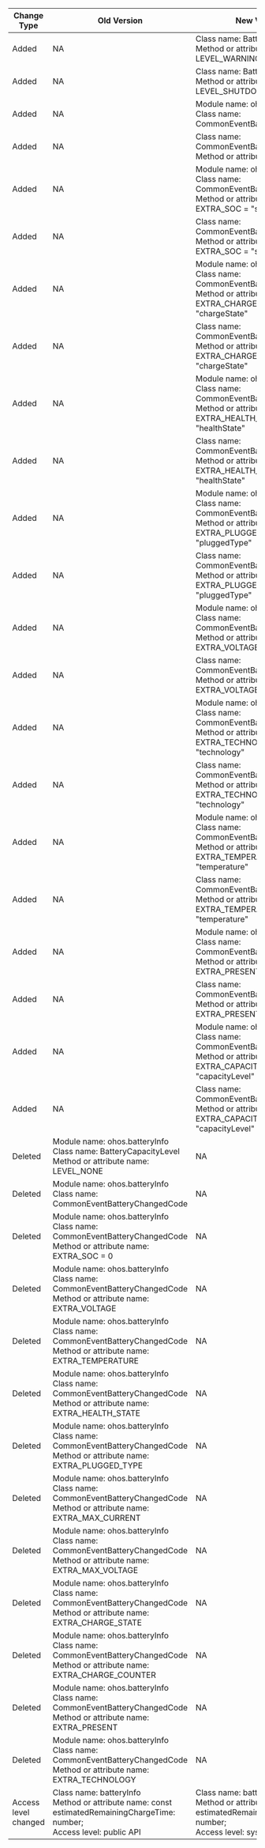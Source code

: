 | Change Type | Old Version | New Version | d.ts File |
| ---- | ------ | ------ | -------- |
|Added|NA|Class name: BatteryCapacityLevel<br>Method or attribute name: LEVEL_WARNING|@ohos.batteryInfo.d.ts|
|Added|NA|Class name: BatteryCapacityLevel<br>Method or attribute name: LEVEL_SHUTDOWN|@ohos.batteryInfo.d.ts|
|Added|NA|Module name: ohos.batteryInfo<br>Class name: CommonEventBatteryChangedKey|@ohos.batteryInfo.d.ts|
|Added|NA|Class name: CommonEventBatteryChangedKey<br>Method or attribute name: |@ohos.batteryInfo.d.ts|
|Added|NA|Module name: ohos.batteryInfo<br>Class name: CommonEventBatteryChangedKey<br>Method or attribute name: EXTRA_SOC = "soc"|@ohos.batteryInfo.d.ts|
|Added|NA|Class name: CommonEventBatteryChangedKey<br>Method or attribute name: EXTRA_SOC = "soc"|@ohos.batteryInfo.d.ts|
|Added|NA|Module name: ohos.batteryInfo<br>Class name: CommonEventBatteryChangedKey<br>Method or attribute name: EXTRA_CHARGE_STATE = "chargeState"|@ohos.batteryInfo.d.ts|
|Added|NA|Class name: CommonEventBatteryChangedKey<br>Method or attribute name: EXTRA_CHARGE_STATE = "chargeState"|@ohos.batteryInfo.d.ts|
|Added|NA|Module name: ohos.batteryInfo<br>Class name: CommonEventBatteryChangedKey<br>Method or attribute name: EXTRA_HEALTH_STATE = "healthState"|@ohos.batteryInfo.d.ts|
|Added|NA|Class name: CommonEventBatteryChangedKey<br>Method or attribute name: EXTRA_HEALTH_STATE = "healthState"|@ohos.batteryInfo.d.ts|
|Added|NA|Module name: ohos.batteryInfo<br>Class name: CommonEventBatteryChangedKey<br>Method or attribute name: EXTRA_PLUGGED_TYPE = "pluggedType"|@ohos.batteryInfo.d.ts|
|Added|NA|Class name: CommonEventBatteryChangedKey<br>Method or attribute name: EXTRA_PLUGGED_TYPE = "pluggedType"|@ohos.batteryInfo.d.ts|
|Added|NA|Module name: ohos.batteryInfo<br>Class name: CommonEventBatteryChangedKey<br>Method or attribute name: EXTRA_VOLTAGE = "voltage"|@ohos.batteryInfo.d.ts|
|Added|NA|Class name: CommonEventBatteryChangedKey<br>Method or attribute name: EXTRA_VOLTAGE = "voltage"|@ohos.batteryInfo.d.ts|
|Added|NA|Module name: ohos.batteryInfo<br>Class name: CommonEventBatteryChangedKey<br>Method or attribute name: EXTRA_TECHNOLOGY = "technology"|@ohos.batteryInfo.d.ts|
|Added|NA|Class name: CommonEventBatteryChangedKey<br>Method or attribute name: EXTRA_TECHNOLOGY = "technology"|@ohos.batteryInfo.d.ts|
|Added|NA|Module name: ohos.batteryInfo<br>Class name: CommonEventBatteryChangedKey<br>Method or attribute name: EXTRA_TEMPERATURE = "temperature"|@ohos.batteryInfo.d.ts|
|Added|NA|Class name: CommonEventBatteryChangedKey<br>Method or attribute name: EXTRA_TEMPERATURE = "temperature"|@ohos.batteryInfo.d.ts|
|Added|NA|Module name: ohos.batteryInfo<br>Class name: CommonEventBatteryChangedKey<br>Method or attribute name: EXTRA_PRESENT = "present"|@ohos.batteryInfo.d.ts|
|Added|NA|Class name: CommonEventBatteryChangedKey<br>Method or attribute name: EXTRA_PRESENT = "present"|@ohos.batteryInfo.d.ts|
|Added|NA|Module name: ohos.batteryInfo<br>Class name: CommonEventBatteryChangedKey<br>Method or attribute name: EXTRA_CAPACITY_LEVEL = "capacityLevel"|@ohos.batteryInfo.d.ts|
|Added|NA|Class name: CommonEventBatteryChangedKey<br>Method or attribute name: EXTRA_CAPACITY_LEVEL = "capacityLevel"|@ohos.batteryInfo.d.ts|
|Deleted|Module name: ohos.batteryInfo<br>Class name: BatteryCapacityLevel<br>Method or attribute name: LEVEL_NONE|NA|@ohos.batteryInfo.d.ts|
|Deleted|Module name: ohos.batteryInfo<br>Class name: CommonEventBatteryChangedCode|NA|@ohos.batteryInfo.d.ts|
|Deleted|Module name: ohos.batteryInfo<br>Class name: CommonEventBatteryChangedCode<br>Method or attribute name: EXTRA_SOC = 0|NA|@ohos.batteryInfo.d.ts|
|Deleted|Module name: ohos.batteryInfo<br>Class name: CommonEventBatteryChangedCode<br>Method or attribute name: EXTRA_VOLTAGE|NA|@ohos.batteryInfo.d.ts|
|Deleted|Module name: ohos.batteryInfo<br>Class name: CommonEventBatteryChangedCode<br>Method or attribute name: EXTRA_TEMPERATURE|NA|@ohos.batteryInfo.d.ts|
|Deleted|Module name: ohos.batteryInfo<br>Class name: CommonEventBatteryChangedCode<br>Method or attribute name: EXTRA_HEALTH_STATE|NA|@ohos.batteryInfo.d.ts|
|Deleted|Module name: ohos.batteryInfo<br>Class name: CommonEventBatteryChangedCode<br>Method or attribute name: EXTRA_PLUGGED_TYPE|NA|@ohos.batteryInfo.d.ts|
|Deleted|Module name: ohos.batteryInfo<br>Class name: CommonEventBatteryChangedCode<br>Method or attribute name: EXTRA_MAX_CURRENT|NA|@ohos.batteryInfo.d.ts|
|Deleted|Module name: ohos.batteryInfo<br>Class name: CommonEventBatteryChangedCode<br>Method or attribute name: EXTRA_MAX_VOLTAGE|NA|@ohos.batteryInfo.d.ts|
|Deleted|Module name: ohos.batteryInfo<br>Class name: CommonEventBatteryChangedCode<br>Method or attribute name: EXTRA_CHARGE_STATE|NA|@ohos.batteryInfo.d.ts|
|Deleted|Module name: ohos.batteryInfo<br>Class name: CommonEventBatteryChangedCode<br>Method or attribute name: EXTRA_CHARGE_COUNTER|NA|@ohos.batteryInfo.d.ts|
|Deleted|Module name: ohos.batteryInfo<br>Class name: CommonEventBatteryChangedCode<br>Method or attribute name: EXTRA_PRESENT|NA|@ohos.batteryInfo.d.ts|
|Deleted|Module name: ohos.batteryInfo<br>Class name: CommonEventBatteryChangedCode<br>Method or attribute name: EXTRA_TECHNOLOGY|NA|@ohos.batteryInfo.d.ts|
|Access level changed|Class name: batteryInfo<br>Method or attribute name: const estimatedRemainingChargeTime: number;<br>Access level: public API|Class name: batteryInfo<br>Method or attribute name: const estimatedRemainingChargeTime: number;<br>Access level: system API|@ohos.batteryInfo.d.ts|
